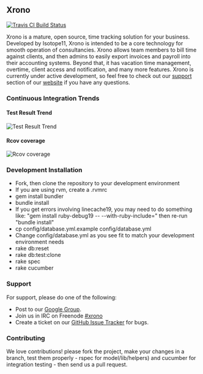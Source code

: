 ## Xrono
[![Travis CI Build Status](http://travis-ci.org/isotope11/xrono.png)](http://travis-ci.org/isotope11/xrono)

Xrono is a mature, open source, time tracking solution for your business.
Developed by Isotope11, Xrono is intended to be a core technology for smooth
operation of consultancies. Xrono allows team members to bill time against
clients, and then admins to easily export invoices and payroll into their
accounting systems. Beyond that, it has vacation time management, overtime,
client access and notification, and many more features. Xrono is currently under
active development, so feel free to check out our
[support](http://www.xrono.org/#support) section of our
[website](http://www.xrono.org/) if you have any questions.

### Continuous Integration Trends

#### Test Result Trend
![Test Result Trend](http://isotope11.selfip.com:3026/job/Xrono/test/trend)
#### Rcov coverage
![Rcov coverage](http://isotope11.selfip.com:3026/job/Xrono/rcov/graph)

### Development Installation
* Fork, then clone the repository to your development environment
* If you are using rvm, create a .rvmrc
* gem install bundler
* bundle install
* If you get errors involving linecache19, you may need to do something like: "gem install ruby-debug19 -- --with-ruby-include=<path to your ruby install>" then re-run "bundle install"
* cp config/database.yml.example config/database.yml
* Change config/database.yml as you see fit to match your development environment needs
* rake db:reset
* rake db:test:clone
* rake spec
* rake cucumber

### Support
For support, please do one of the following:

* Post to our [Google Group](http://groups.google.com/group/xrono).
* Join us in IRC on Freenode [#xrono](irc://irc.freenode.net:6667/xrono)
* Create a ticket on our [GitHub Issue Tracker](http://github.com/isotope11/xrono/issues) for bugs.

### Contributing
We love contributions! please fork the project, make your changes in a branch,
test them properly - rspec for model/lib/helpers) and cucumber for integration
testing - then send us a pull request.
